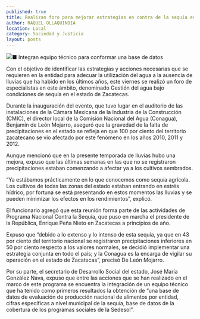 ```yaml
---
published: true
title: Realizan foro para mejorar estrategias en contra de la sequía en la entidad
author: RAQUEL OLLAQUINDIA
location: Local
category: Sociedad y Justicia
layout: posts
---
```


![](http://i.imgur.com/107ZFHCm.jpg)■ Integran equipo técnico para conformar una base de datos

Con el objetivo de identificar las estrategias y acciones necesarias que se requieren en la entidad para adecuar la utilización del agua a la ausencia de lluvias que ha habido en los últimos años, este viernes se realizó un foro de especialistas en este ámbito, denominado Gestión del agua bajo condiciones de sequía en el estado de Zacatecas. 

Durante la inauguración del evento, que tuvo lugar en el auditorio de las instalaciones de la Cámara Mexicana de la Industria de la Construcción (CMIC), el director local de la Comisión Nacional del Agua (Conagua), Benjamín de León Mojarro, aseguró que la gravedad de la falta de precipitaciones en el estado se refleja en que 100 por ciento del territorio zacatecano se vio afectado por este fenómeno en los años 2010, 2011 y 2012. 

Aunque mencionó que en la presente temporada de lluvias hubo una mejora, expuso que las últimas semanas en las que no se registraron precipitaciones estaban comenzando a afectar ya a los cultivos sembrados.

“Ya estábamos prácticamente en lo que conocemos como sequía agrícola. Los cultivos de todas las zonas del estado estaban entrando en estrés hídrico, por fortuna se está presentando en estos momentos las lluvias y se pueden minimizar los efectos en los rendimientos”, explicó.

El funcionario agregó que esta reunión forma parte de las actividades de Programa Nacional Contra la Sequía, que puso en marcha el presidente de la República, Enrique Peña Nieto en Zacatecas a principios de año.

Expuso que “debido a lo extenso y lo intenso de esta sequía, ya que en 43 por ciento del territorio nacional se registraron precipitaciones inferiores en 50 por ciento respecto a los valores normales, se decidió implementar una estrategia conjunta en todo el país; y la Conagua es la encarga de vigilar su operación en el estado de Zacatecas”, precisó De León Mojarro.

Por su parte, el secretario de Desarrollo Social del estado, José María González Nava, expuso que entre las acciones que se han realizado en el marco de este programa se encuentra la integración de un equipo técnico que ha tenido como primeros resultados la obtención de “una base de datos de evaluación de producción nacional de alimentos por entidad, cifras específicas a nivel municipal de la sequía, base de datos de la cobertura de los programas sociales de la Sedesol”.
